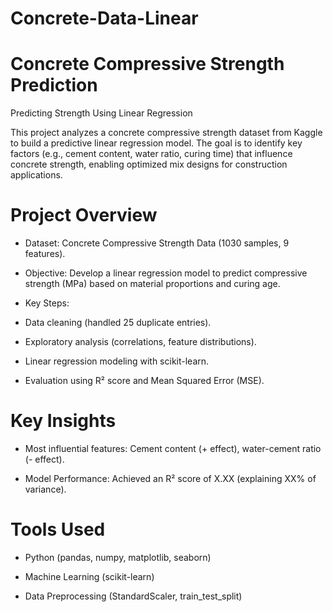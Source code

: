 # Concrete-Data-Linear

# Concrete Compressive Strength Prediction

Predicting Strength Using Linear Regression

This project analyzes a concrete compressive strength dataset from Kaggle to build a predictive linear regression model. The goal is to identify key factors (e.g., cement content, water ratio, curing time) that influence concrete strength, enabling optimized mix designs for construction applications.

# Project Overview

* Dataset: Concrete Compressive Strength Data (1030 samples, 9 features).

* Objective: Develop a linear regression model to predict compressive strength (MPa) based on material proportions and curing age.

* Key Steps:

 - Data cleaning (handled 25 duplicate entries).

 - Exploratory analysis (correlations, feature distributions).

 - Linear regression modeling with scikit-learn.

 - Evaluation using R² score and Mean Squared Error (MSE).

# Key Insights

* Most influential features: Cement content (+ effect), water-cement ratio (- effect).

* Model Performance: Achieved an R² score of X.XX (explaining XX% of variance).

# Tools Used
* Python (pandas, numpy, matplotlib, seaborn)

* Machine Learning (scikit-learn)

* Data Preprocessing (StandardScaler, train_test_split)
